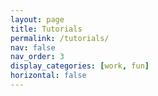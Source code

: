 ```yaml
---
layout: page
title: Tutorials
permalink: /tutorials/
nav: false
nav_order: 3
display_categories: [work, fun]
horizontal: false
---
```


